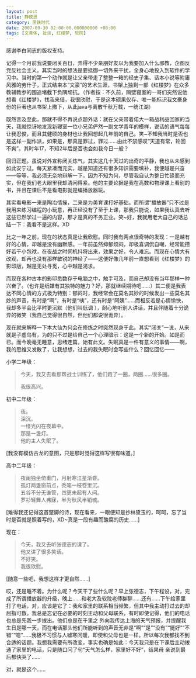 ```yaml
---
layout: post 
title: 静夜思
category: 黑铁时代 
date: 2007-09-30 02:00:00.000000000 +08:00
tags: [文青体, 扯淡, 红楼梦, 软院]
---
```


感谢李白同志的版权支持。 

记得一个月前我说要闭关百日，弄得不少亲朋好友以为我要加入什么邪教，企图反党反社会主义。其实当时的想法是要抵御一切外来干扰，全身心地投入到软件的学习中。当时的第一个动作就是让父亲带走了整整一箱的经史子集、话本小说等附庸风雅的劳什子，正式结束本“文豪”的艺术生涯，书架上独剩一部《红楼梦》在众多教辅教参的围追堵截下负隅顽抗。（作者按：不久前，隔壁寝室的一哥们突然说他想看《红楼梦》，找我来借，我很欣慰，于是这本硕果仅存、唯一能标识我文豪身份的巨著也从书架上撤下，从此java与离散千秋万载，一统江湖） 

既然言及至此，那就不得不再说点题外话：就在父亲带着偌大一箱战利品回家的当天，我就惊讶地发现新寝室一位小兄弟俨然一副文学青年的模样，说话的语气每每让我忍俊，而且其健硕的身材也让我回想起几年前的自己。笑~不知我当时是否也是这样一副作派，如果是，那真是罪过，罪过……由此不禁感叹“天道有常，轮回不爽”。其时年17，不知2年后是否也会如我今日一般？ 

回归正题。虽说对外宣称闭关炼气，其实这几十天过的出奇的平静，我也从未感到如此安宁过。每天紧凑而充实，越是知道还有很多知识需要填补，我便越是兴奋——等等，我必须无奈地辩解一下，因为不知为何，尽管我自认为整日忙碌而充实，但在我们老大眼里我却清闲得紧。他的主要论据是我在高数和物理课上看别的书，并且在课后不是看电影就是编播放器玩。 

其实看电影一来是陶冶情操，二来是为美育课打好基础。而所谓“播放器”只不过是我用来练习编程的小玩意，再正经没有了至于上课，那我只能说，如果我认真去听这些已然学过一遍的内容，那才是真的不务正业。笑~好，我就用老大自己的话总结一下：我看不是这样。XD 

比之一年之前，现在的状态真是让我欣慰。同时我有两点很奇特的发现：一是越有好的心情，却越是没有幽默感。一年前虽然抑郁烦闷，却极喜调侃自嘲，经常能攒好若干小包袱，在夜战之时伺机抖将出来，效果之好，令人难忘。而现在心情大有改观，却再也没有那样敏锐的神经了——这便好像几年前一直想看到《红楼梦》的影印版，越是无处寻觅，心中越是渴求。 

而现在各种古本的影印悉数存于电脑之中，触手可及，而自己却没有当年那样一种兴奋了。（也许是纸媒有其独特的魅力？好，那就继续期待吧……）其二便是我表达不同心情的方式极为特别：郁闷时，我经常会在莫名其妙的时候发出一些莫名其妙的声音，有时是“啊”，有时是“咦”，还有时是“阿姨”……而相反若是心情愉快，我却多半会比平时更沉默（他们叫低调 ），耐心地听别人讲话，并且伴随着十分诡异的微笑（我自己觉得很自然，但他们都说很诡异）。 

现在就来解释一下本大仙为何会在修炼之时突然现身于此。其实“闭关”一说，从来就是子虚乌有，为的只不过是给自己一个心理暗示：这是一个新的开始。如是而已。而今晚毫无睡意，思绪连篇，始有此文。失眠真是一件有意义的事情——啊，我的思维又发散了，让我想想，过去的我失眠时会写些什么？回忆回忆—— 

小学二年级： 

> 今天，我又去看那帮战士训练了，他们跑了一圈，两圈……很多圈。 
> 
> 我很高兴。 

初中二年级： 

> 夜。    
> 深沉。    
> 一缕光闪在夜幕中。    
> 那是一盏灯。     
> 他的主人失眠了。    

[我没有模仿古龙的意图，只是那时觉得这样写很有味道。] 

高中二年级： 

> 夜阑独坐倚重门，月射寒江星渐昏。     
> 孤灯两盏窗前点，秃笔一枝卷里沉。    
> 五谷不分无谁管，四更未起有人问。     
> 罗衫轻舞人弗寐，半为秋风半销魂。     

[难得我还记得这首蹩脚的诗，现在看来，一眼便知是抄林黛玉的，呵呵，忘了当时是否就是照着写的，XD~真是一段有趣而酸腐的历史……] 

现在：

> 今天，我又去听张德志的课了。     
> 他又讲了很多笑话。    
> 不好笑。     
> 我很欣慰。    

[随意一些吧，我想这样才更自然……] 

哎，还是睡不着。为什么呢？今天干了些什么呢？早上张德志，下午程设，对，完成了所谓播放器的升级，晚上……和老大及软院老师群聊……还有……下午给家里打了电话，对，应该是它了：我和家里的联系相当频繁，但其中我主动打过去的却屈指可数。我总是忘记在必要的时刻主动和父母联系，有时即使记得，他们的电话也总是先我一步拨出。他们总是在千里之 
外向我传达上海的天气预报，并提醒我生日是哪一天，而在电话那头他们所能听到的声音无非是“啊”“是”“没有”“挺好”“不错”“嗯”……我极不习惯与人嘘寒问暖，即使和父母也是一样。所以每次我都找不到合适的话题。我想我需要有所改变，事实也确是如此：今天我只是在下课后主动拨通了家里的电话，只是随口问了句“天气怎么样，家里好不好”，结果母 
亲说到最后都快哭了…… 

对，就是这个…… 

